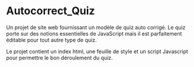 # Autocorrect_Quiz
Un projet de site web fournissant un modèle de quiz auto corrigé.
Le quiz porte sur des notions essentielles de JavaScript mais il est parfaitement éditable pour tout autre type de quiz.

Le projet contient un index html, une feuille de style et un script Javascript pour permettre le bon déroulement du quiz. 

